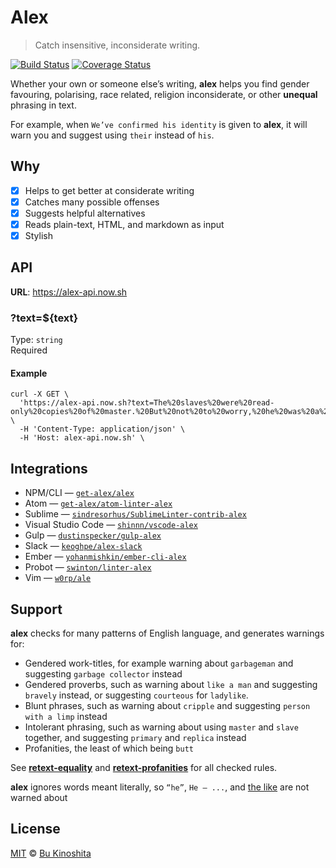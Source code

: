 # Alex

> Catch insensitive, inconsiderate writing.

[![Build Status][travis-badge]][travis]
[![Coverage Status][codecov-badge]][codecov]

Whether your own or someone else’s writing, **alex** helps you find gender
favouring, polarising, race related, religion inconsiderate, or other
**unequal** phrasing in text.

For example, when `We’ve confirmed his identity` is given to **alex**,
it will warn you and suggest using `their` instead of `his`.

## Why

- [x] Helps to get better at considerate writing
- [x] Catches many possible offenses
- [x] Suggests helpful alternatives
- [x] Reads plain-text, HTML, and markdown as input
- [x] Stylish

## API

**URL**: https://alex-api.now.sh

### ?text=${text}

Type: `string`<br />
Required

#### Example

```
curl -X GET \
  'https://alex-api.now.sh?text=The%20slaves%20were%20read-only%20copies%20of%20master.%20But%20not%20to%20worry,%20he%20was%20a%20cripple.' \
  -H 'Content-Type: application/json' \
  -H 'Host: alex-api.now.sh' \
```

## Integrations

- NPM/CLI — [`get-alex/alex`](https://github.com/get-alex/alex)
- Atom — [`get-alex/atom-linter-alex`](https://github.com/get-alex/atom-linter-alex)
- Sublime — [`sindresorhus/SublimeLinter-contrib-alex`](https://github.com/sindresorhus/SublimeLinter-contrib-alex)
- Visual Studio Code — [`shinnn/vscode-alex`](https://github.com/shinnn/vscode-alex)
- Gulp — [`dustinspecker/gulp-alex`](https://github.com/dustinspecker/gulp-alex)
- Slack — [`keoghpe/alex-slack`](https://github.com/keoghpe/alex-slack)
- Ember — [`yohanmishkin/ember-cli-alex`](https://github.com/yohanmishkin/ember-cli-alex)
- Probot — [`swinton/linter-alex`](https://github.com/swinton/linter-alex)
- Vim — [`w0rp/ale`](https://github.com/w0rp/ale)

## Support

**alex** checks for many patterns of English language, and generates warnings for:

- Gendered work-titles, for example warning about `garbageman` and suggesting
  `garbage collector` instead
- Gendered proverbs, such as warning about `like a man` and suggesting
  `bravely` instead, or suggesting `courteous` for `ladylike`.
- Blunt phrases, such as warning about `cripple` and suggesting
  `person with a limp` instead
- Intolerant phrasing, such as warning about using `master` and `slave`
  together, and suggesting `primary` and `replica` instead
- Profanities, the least of which being `butt`

See [**retext-equality**][equality] and [**retext-profanities**][profanities]
for all checked rules.

**alex** ignores words meant literally, so `“he”`, `He — ...`, and [the
like][literals] are not warned about

## License

[MIT][license] © [Bu Kinoshita][author]

<!-- Definitions. -->

[travis-badge]: https://img.shields.io/travis/bukinoshita/alex-api.svg
[travis]: https://travis-ci.org/bukinoshita/alex-api
[codecov-badge]: https://img.shields.io/codecov/c/github/bukinoshita/alex-api.svg
[codecov]: https://codecov.io/github/bukinoshita/alex-api
[license]: license
[author]: https://bukinoshita.com
[literals]: https://github.com/syntax-tree/nlcst-is-literal#isliteralparent-index
[profanities]: https://github.com/retextjs/retext-profanities/blob/master/rules.md
[equality]: https://github.com/retextjs/retext-equality/blob/master/rules.md
